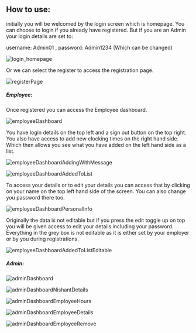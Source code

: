 ## How to use:

initially you will be welcomed by the login screen which is homepage. You can choose to login if you already have registered. But if you are an Admin your login details are set to:

username: Admin01 , password: Admin1234 (Which can be changed)

![login_homepage](/Images/HowToUse/login_homepage.PNG)



Or we can select the register to access the registration page.

![registerPage](/Images/HowToUse/registerPage.PNG)



##### Employee:

Once registered you can access the Employee dashboard.

![employeeDashboard](/Images/HowToUse/employeeDashboard.PNG)



You have login details on the top left and a sign out button on the top right. You also have access to add new clocking times on the right hand side. Which then allows you see what you have added on the left hand side as a list.

![employeeDashboardAddingWithMessage](/Images/HowToUse/employeeDashboardAddingWithMessage.PNG)



![employeeDashboardAddedToList](/Images/HowToUse/employeeDashboardAddedToList.PNG)



To access your details or to edit your details you can access that by clicking on your name on the top left hand side of the screen. You can also change you password there too.

![employeeDashboardPersonalInfo](/Images/HowToUse/employeeDashboardPersonalInfo.PNG)



Originally the data is not editable but if you press the edit toggle up on top you will be given access to edit your details including your password. Everything in the grey box is not editable as it is either set by your employer or by you during registrations.

![employeeDashboardAddedToListEditable](/Images/HowToUse/employeeDashboardAddedToListEditable.PNG)



##### Admin:



![adminDashboard](/Images/HowToUse/adminDashboard.PNG)





![adminDashboardNishantDetails](/Images/HowToUse/adminDashboardNishantDetails.PNG)



![adminDashboardEmployeeHours](/Images/HowToUse/adminDashboardEmployeeHours.PNG)



![adminDashboardEmployeeDetails](/Images/HowToUse/adminDashboardEmployeeDetails.PNG)



![adminDashboardEmployeeRemove](/Images/HowToUse/adminDashboardEmployeeRemove.PNG)













































